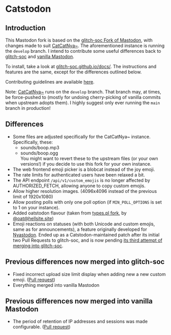# Catstodon

## Introduction

This Mastodon fork is based on the [glitch-soc Fork of Mastodon](https://github.com/glitch-soc/mastodon), with changes made to suit [CatCatNya~](https://catcatnya.com).
The aforementioned instance is running the `develop` branch.
I intend to contribute some useful differences back to [glitch-soc](https://github.com/glitch-soc/mastodon) and [vanilla Mastodon](https://github.com/mastodon/mastodon).

To install, take a look at [glitch-soc.github.io/docs/](https://glitch-soc.github.io/docs/). The instructions and features are the same, except for the differences outlined below.

Contributing guidelines are available [here](CONTRIBUTING.md).

Note: [CatCatNya~](https://catcatnya.com) runs on the `develop` branch.
That branch may, at times, be force-pushed to (mostly for undoing cherry-picking of vanilla commits when upstream adopts them).
I highly suggest only ever running the `main` branch in production!

## Differences

- Some files are adjusted specifically for the CatCatNya~ instance. Specifically, these:
  - sounds/boop.mp3
  - sounds/boop.ogg
    <br>You might want to revert these to the upstream files (or your own versions!) if you decide to use this fork for your own instance.
- The web frontend emoji picker is a blobcat instead of the joy emoji.
- The rate limits for authenticated users have been relaxed a bit.
- The API endpoint `/api/v1/custom_emojis` is no longer affected by AUTHORIZED_FETCH, allowing anyone to copy custom emojis.
- Allow higher resolution images. (4096x4096 instead of the previous limit of 1920x1080)
- Allow posting polls with only one poll option (if `MIN_POLL_OPTIONS` is set to 1 on your instance).
- Added oatstodon flavour (taken from [types.pl fork](https://github.com/ralsei/types.pl), by [@oat@hellsite.site](https://hellsite.site/@oat))
- Emoji reactions on statuses (with both Unicode and custom emojis, same as for announcements), a feature originally developed for [Nyastodon](https://git.bsd.gay/fef/nyastodon).
  Ended up as a Catstodon-maintained patch after its initial two Pull Requests to glitch-soc, and is now pending [its third attempt of merging into glitch-soc](https://github.com/glitch-soc/mastodon/pull/2221).

## Previous differences now merged into glitch-soc

- Fixed incorrect upload size limit display when adding new a new custom emoji. ([Pull request](https://github.com/glitch-soc/mastodon/pull/1763))
- Everything merged into vanilla Mastodon

## Previous differences now merged into vanilla Mastodon

- The period of retention of IP addresses and sessions was made configurable. ([Pull request](https://github.com/mastodon/mastodon/pull/18757))
